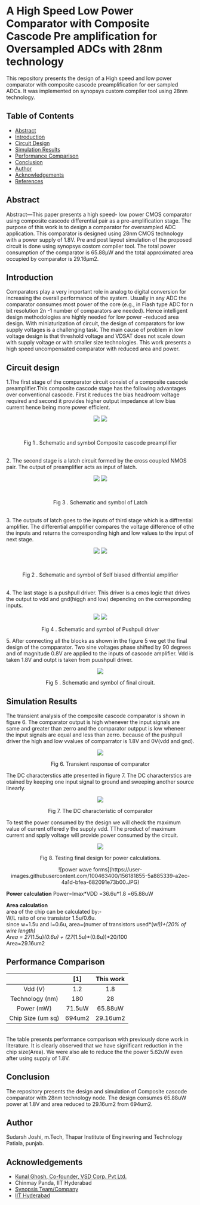 # A High Speed Low Power Comparator with Composite Cascode Pre amplification for Oversampled ADCs with 28nm technology
This repository presents the design of a High speed and low power comparator with composite cascode preamplification for oer sampled ADCs. It was implemented on synopsys custom compiler tool using 28nm technology.
## Table of Contents
- [Abstract](https://github.com/sudarshjoshi/A-High-Speed-Low-Power-Comparator-with-Composite-Cascode-Pre-amplification-for-Oversampled-ADCs-/edit/main/README.md#Abstract)
- [Introduction](https://github.com/sudarshjoshi/A-High-Speed-Low-Power-Comparator-with-Composite-Cascode-Pre-amplification-for-Oversampled-ADCs-/edit/main/README.md#Introduction)
- [Circuit Design](https://github.com/sudarshjoshi/A-High-Speed-Low-Power-Comparator-with-Composite-Cascode-Pre-amplification-for-Oversampled-ADCs-/edit/main/README.md#circuit-design)
- [Simulation Results](https://github.com/sudarshjoshi/A-High-Speed-Low-Power-Comparator-with-Composite-Cascode-Pre-amplification-for-Oversampled-ADCs-/edit/main/README.md#simulation-results)
- [Performance Comparison](https://github.com/sudarshjoshi/A-High-Speed-Low-Power-Comparator-with-Composite-Cascode-Pre-amplification-for-Oversampled-ADCs-/edit/main/README.md#performance-comparison)
- [Conclusion](https://github.com/sudarshjoshi/A-High-Speed-Low-Power-Comparator-with-Composite-Cascode-Pre-amplification-for-Oversampled-ADCs-/edit/main/README.md#conclusion)
- [Author](https://github.com/sudarshjoshi/A-High-Speed-Low-Power-Comparator-with-Composite-Cascode-Pre-amplification-for-Oversampled-ADCs-/edit/main/README.md#author) 
- [Acknowledgements](https://github.com/sudarshjoshi/A-High-Speed-Low-Power-Comparator-with-Composite-Cascode-Pre-amplification-for-Oversampled-ADCs-/edit/main/README.md#acknowledgements)
- [References](https://github.com/sudarshjoshi/A-High-Speed-Low-Power-Comparator-with-Composite-Cascode-Pre-amplification-for-Oversampled-ADCs-/edit/main/README.md#references)
## Abstract
Abstract—This paper presents a high speed- low power
CMOS comparator using composite cascode differential
pair as a pre-amplification stage. The purpose of this work
is to design a comparator for oversampled ADC application.
This comparator is designed using 28nm CMOS
technology with a power supply of 1.8V. Pre and post layout
simulation of the proposed circuit is done using synopsys costom compiler tool.
The total power consumption of the comparator is 65.88µW and the total approximated area occupied by comparator
is 29.16µm2.

## Introduction
Comparators play a very important role in analog to
digital conversion for increasing the overall performance
of the system. Usually in any ADC the comparator
consumes most power of the core (e.g., in Flash type
ADC for n bit resolution 2n
-1 number of comparators are
needed). Hence intelligent design methodologies are
highly needed for low power –reduced area design.
With miniaturization of circuit, the design of
comparators for low supply voltages is a
challenging task. The main cause of problem in low
voltage design is that threshold voltage and VDSAT does
not scale down with supply voltage or with smaller size
technologies. This work presents a high speed uncompensated
comparator with reduced area and power.

## Circuit design

1.The first stage of the comparator circuit consist of a composite cascode preamplifier.This composite cascode stage has the following
advantages over conventional cascode. First it reduces the
bias headroom voltage required and second it provides
higher output impedance at low bias current hence being
more power efficient. 

<p align="center">
<img src="https://user-images.githubusercontent.com/100463400/156126729-b264500f-b4ce-4526-9625-697168610245.JPG">
 <img src="https://user-images.githubusercontent.com/100463400/156126731-0d9065ac-85a2-4e53-90af-a32cf278dd0c.JPG">
</p>
<br>
<p align="center">
Fig 1 . Schematic and symbol Composite cascode preamplifier
</p>
<br>
2. The second stage is a latch circuit formed by
the cross coupled NMOS pair. The output
of preamplifier acts as input of latch.
<br>


<p align="center">
<img src="https://user-images.githubusercontent.com/100463400/156126719-226b17bd-1490-473d-be0a-7b2ebc25b04f.JPG">
 <img src="https://user-images.githubusercontent.com/100463400/156126712-0ce353a7-5aad-408f-a43e-3d6e772ca81f.JPG">
</p>
<br>
<p align="center">
Fig 3 . Schematic and symbol of Latch
</p>
<br>
3. The outputs of latch goes to the inputs of third stage which is a diffrential amplifier. The differential ampplifier compares the voltage difference of othe the inputs and returns the corresponding high and low values to the input of next stage. 
<p align="center">
<img src="https://user-images.githubusercontent.com/100463400/156126708-30cda077-2d68-44e8-add2-c5de61fa3ba9.JPG">
 <img src="https://user-images.githubusercontent.com/100463400/156126712-0ce353a7-5aad-408f-a43e-3d6e772ca81f.JPG">
</p>
<br>
<p align="center">
Fig 2 . Schematic and symbol of Self biased diffrential amplifier
</p><br>
4. The last stage is a pushpull driver. This driver is a cmos logic that drives the output to vdd and gnd(higgh and low) depending on the corresponding inputs.
 <br>
<p align="center">
<img src="https://user-images.githubusercontent.com/100463400/156126739-d7a0658e-8392-4537-9d6f-8c0d3a5ae268.JPG">
 <img src="https://user-images.githubusercontent.com/100463400/156126737-717e705d-2641-4333-9a45-a788c9f09973.JPG">
</p>
<p align="center">
Fig 4 . Schematic and symbol of Pushpull driver
</p> 
5. After connecting all the blocks as shown in the figure 5 we get the final design of the compparator. Two sine voltages phase shifted by 90 degrees and of magnitude 0.8V are applied to the inputs of cascode amplifier. Vdd is taken 1.8V and outpt is taken from puushpull driver.

<p align="center">
<img src="https://user-images.githubusercontent.com/100463400/156126713-08c196e0-fa73-41ef-b5d4-4f350c7aaf46.JPG">
<p align="center">
Fig 5 . Schematic and symbol of final circuit.
</p>


## Simulation Results

The transient analysis of the composite cascode comparator is shown in figure 6. The comparator output is high whenever the input signals are same and greater than zerro and the comparator outpput is low wheneer the input signals are equal and less than zerro. because of the pushpull driver the high and low vvalues of comparrator is 1.8V and 0V(vdd and gnd).

<p align="center">
<img src="https://user-images.githubusercontent.com/100463400/156126741-eba4f177-cf38-4fb5-8ce1-5b2a75dcb742.JPG">
</p>
<p align="center">
Fig 6. Transient response of comparator
</p>
The DC characterstics atte presented in figure 7. The DC characterstics are otained by keeping one input signal to ground and sweeping another source linearly.
<br/>
<p align="center">
<img src="https://user-images.githubusercontent.com/100463400/156126750-3a359606-f9f6-46d1-bb0f-0dfbefe133bb.JPG">
</p>
<p align="center">
Fig 7. The DC characteristic of comparator
</p>
To test the power consumed by the design we will check the maximum value of current offered y the supply vdd. TThe product of maximum current and spply voltage will provide power consumed by the circuit.

<p align="center">
<img src="https://user-images.githubusercontent.com/100463400/156126726-205e01a7-ae32-4577-a4d4-20b1fdbba13a.JPG">
</p>

<p align="center">
Fig 8. Testing final design for power calculations.
</p>


<p align="center">
![power wave forms](https://user-images.githubusercontent.com/100463400/156181855-5a885339-a2ec-4a1d-bfea-682091e73b00.JPG)
 
</p>
<b>Power calculation</b>
Power=Imax*VDD
     =36.6u*1.8
     =65.88uW



<b>Area calculation</b><br>
area of the chip can be calculated by:- <br>
W/L raito of one transistor 1.5u/0.6u.<br>
since w=1.5u and l=0.6u, area=(numer of transistors used*(w*l))+(20% of wire length)<br>
Area = 27*(1.5u)*(0.6u) + (27*(1.5u)*(0.6u))*20/100<br>
Area=29.16um2

      



## Performance Comparison

|               |      [1]      |   This work   |
|     :---:     |     :---:     |     :---:     |
|     Vdd (V)   |      1.2      |      1.8      |
|Technology (nm)|      180      |      28       |
|  Power (mW)   |      71.5uW      |      65.88uW     |
|Chip Size (um sq) |   694um2      |      29.16um2    |
<br>
The table presents performance comparison with previously done work in literature. It is clearly observed that we have significant reduction in the chip size(Area). We were also ale to reduce the the power 5.62uW even after using supply of 1.8V.

## Conclusion
The repository presents the design and simulation of Composite cascode comparator with 28nm technology node. The design consumes 65.88uW power at 1.8V and area reduced to 29.16um2 from 694um2.

## Author
Sudarsh Joshi, m.Tech, Thapar Institute of Engineering and Technology Patiala, punjab.
## Acknowledgements
- [Kunal Ghosh, Co-founder, VSD Corp. Pvt Ltd.](https://www.linkedin.com/in/kunal-ghosh-vlsisystemdesign-com-28084836?lipi=urn%3Ali%3Apage%3Ad_flagship3_profile_view_base_contact_details%3B0xcWjpLDThSEo6S9UPO9Tw%3D%3D)
- Chinmay Panda, IIT Hyderabad
- [Synopsis Team/Company](synopsys.com/company/contact-synopsys/office-locations/india/about-synopsys-india.html)
- [IIT Hyderabad](https://www.iith.ac.in/events/2022/02/15/Cloud-Based-Analog-IC-Design-Hackathon/)


